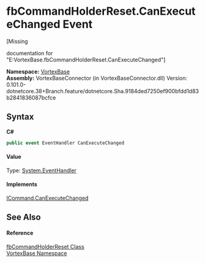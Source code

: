 # fbCommandHolderReset.CanExecuteChanged Event
 

\[Missing <summary> documentation for "E:VortexBase.fbCommandHolderReset.CanExecuteChanged"\]

**Namespace:**&nbsp;<a href="N_VortexBase.md">VortexBase</a><br />**Assembly:**&nbsp;VortexBaseConnector (in VortexBaseConnector.dll) Version: 0.101.0-dotnetcore.38+Branch.feature/dotnetcore.Sha.9184ded7250ef900bfdd1d83b2841836087bcfce

## Syntax

**C#**<br />
``` C#
public event EventHandler CanExecuteChanged
```


#### Value
Type: <a href="https://docs.microsoft.com/dotnet/api/system.eventhandler" target="_blank">System.EventHandler</a>

#### Implements
<a href="https://docs.microsoft.com/dotnet/api/system.windows.input.icommand.canexecutechanged" target="_blank">ICommand.CanExecuteChanged</a><br />

## See Also


#### Reference
<a href="T_VortexBase_fbCommandHolderReset.md">fbCommandHolderReset Class</a><br /><a href="N_VortexBase.md">VortexBase Namespace</a><br />